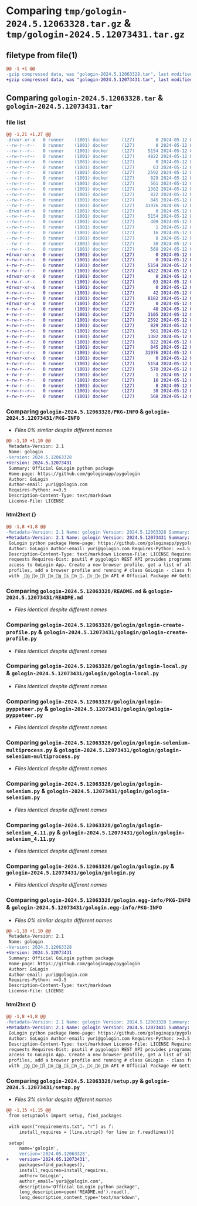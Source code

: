# Comparing `tmp/gologin-2024.5.12063328.tar.gz` & `tmp/gologin-2024.5.12073431.tar.gz`

## filetype from file(1)

```diff
@@ -1 +1 @@
-gzip compressed data, was "gologin-2024.5.12063328.tar", last modified: Sun May 12 06:33:28 2024, max compression
+gzip compressed data, was "gologin-2024.5.12073431.tar", last modified: Sun May 12 07:34:32 2024, max compression
```

## Comparing `gologin-2024.5.12063328.tar` & `gologin-2024.5.12073431.tar`

### file list

```diff
@@ -1,21 +1,27 @@
-drwxr-xr-x   0 runner    (1001) docker     (127)        0 2024-05-12 06:33:28.691938 gologin-2024.5.12063328/
--rw-r--r--   0 runner    (1001) docker     (127)        0 2024-05-12 06:33:19.000000 gologin-2024.5.12063328/LICENSE
--rw-r--r--   0 runner    (1001) docker     (127)     5154 2024-05-12 06:33:28.691938 gologin-2024.5.12063328/PKG-INFO
--rw-r--r--   0 runner    (1001) docker     (127)     4822 2024-05-12 06:33:19.000000 gologin-2024.5.12063328/README.md
-drwxr-xr-x   0 runner    (1001) docker     (127)        0 2024-05-12 06:33:28.687938 gologin-2024.5.12063328/gologin/
--rw-r--r--   0 runner    (1001) docker     (127)       63 2024-05-12 06:33:19.000000 gologin-2024.5.12063328/gologin/__init__.py
--rw-r--r--   0 runner    (1001) docker     (127)     2592 2024-05-12 06:33:19.000000 gologin-2024.5.12063328/gologin/gologin-create-profile.py
--rw-r--r--   0 runner    (1001) docker     (127)      829 2024-05-12 06:33:19.000000 gologin-2024.5.12063328/gologin/gologin-local.py
--rw-r--r--   0 runner    (1001) docker     (127)      561 2024-05-12 06:33:19.000000 gologin-2024.5.12063328/gologin/gologin-pyppeteer.py
--rw-r--r--   0 runner    (1001) docker     (127)     1382 2024-05-12 06:33:19.000000 gologin-2024.5.12063328/gologin/gologin-selenium-multiprocess.py
--rw-r--r--   0 runner    (1001) docker     (127)      822 2024-05-12 06:33:19.000000 gologin-2024.5.12063328/gologin/gologin-selenium.py
--rw-r--r--   0 runner    (1001) docker     (127)      845 2024-05-12 06:33:19.000000 gologin-2024.5.12063328/gologin/gologin-selenium_4.11.py
--rw-r--r--   0 runner    (1001) docker     (127)    31976 2024-05-12 06:33:19.000000 gologin-2024.5.12063328/gologin/gologin.py
-drwxr-xr-x   0 runner    (1001) docker     (127)        0 2024-05-12 06:33:28.691938 gologin-2024.5.12063328/gologin.egg-info/
--rw-r--r--   0 runner    (1001) docker     (127)     5154 2024-05-12 06:33:28.000000 gologin-2024.5.12063328/gologin.egg-info/PKG-INFO
--rw-r--r--   0 runner    (1001) docker     (127)      409 2024-05-12 06:33:28.000000 gologin-2024.5.12063328/gologin.egg-info/SOURCES.txt
--rw-r--r--   0 runner    (1001) docker     (127)        1 2024-05-12 06:33:28.000000 gologin-2024.5.12063328/gologin.egg-info/dependency_links.txt
--rw-r--r--   0 runner    (1001) docker     (127)       16 2024-05-12 06:33:28.000000 gologin-2024.5.12063328/gologin.egg-info/requires.txt
--rw-r--r--   0 runner    (1001) docker     (127)        8 2024-05-12 06:33:28.000000 gologin-2024.5.12063328/gologin.egg-info/top_level.txt
--rw-r--r--   0 runner    (1001) docker     (127)       38 2024-05-12 06:33:28.691938 gologin-2024.5.12063328/setup.cfg
--rw-r--r--   0 runner    (1001) docker     (127)      568 2024-05-12 06:33:28.000000 gologin-2024.5.12063328/setup.py
+drwxr-xr-x   0 runner    (1001) docker     (127)        0 2024-05-12 07:34:32.676649 gologin-2024.5.12073431/
+-rw-r--r--   0 runner    (1001) docker     (127)        0 2024-05-12 07:34:20.000000 gologin-2024.5.12073431/LICENSE
+-rw-r--r--   0 runner    (1001) docker     (127)     5154 2024-05-12 07:34:32.676649 gologin-2024.5.12073431/PKG-INFO
+-rw-r--r--   0 runner    (1001) docker     (127)     4822 2024-05-12 07:34:20.000000 gologin-2024.5.12073431/README.md
+drwxr-xr-x   0 runner    (1001) docker     (127)        0 2024-05-12 07:34:32.672649 gologin-2024.5.12073431/gologin/
+-rw-r--r--   0 runner    (1001) docker     (127)       63 2024-05-12 07:34:20.000000 gologin-2024.5.12073431/gologin/__init__.py
+drwxr-xr-x   0 runner    (1001) docker     (127)        0 2024-05-12 07:34:32.676649 gologin-2024.5.12073431/gologin/cookiesManager/
+-rw-r--r--   0 runner    (1001) docker     (127)       42 2024-05-12 07:34:20.000000 gologin-2024.5.12073431/gologin/cookiesManager/__init__.py
+-rw-r--r--   0 runner    (1001) docker     (127)     8182 2024-05-12 07:34:20.000000 gologin-2024.5.12073431/gologin/cookiesManager/cookiesManager.py
+drwxr-xr-x   0 runner    (1001) docker     (127)        0 2024-05-12 07:34:32.676649 gologin-2024.5.12073431/gologin/extensionsManager/
+-rw-r--r--   0 runner    (1001) docker     (127)       48 2024-05-12 07:34:20.000000 gologin-2024.5.12073431/gologin/extensionsManager/__init__.py
+-rw-r--r--   0 runner    (1001) docker     (127)     3105 2024-05-12 07:34:20.000000 gologin-2024.5.12073431/gologin/extensionsManager/extensionsManager.py
+-rw-r--r--   0 runner    (1001) docker     (127)     2592 2024-05-12 07:34:20.000000 gologin-2024.5.12073431/gologin/gologin-create-profile.py
+-rw-r--r--   0 runner    (1001) docker     (127)      829 2024-05-12 07:34:20.000000 gologin-2024.5.12073431/gologin/gologin-local.py
+-rw-r--r--   0 runner    (1001) docker     (127)      561 2024-05-12 07:34:20.000000 gologin-2024.5.12073431/gologin/gologin-pyppeteer.py
+-rw-r--r--   0 runner    (1001) docker     (127)     1382 2024-05-12 07:34:20.000000 gologin-2024.5.12073431/gologin/gologin-selenium-multiprocess.py
+-rw-r--r--   0 runner    (1001) docker     (127)      822 2024-05-12 07:34:20.000000 gologin-2024.5.12073431/gologin/gologin-selenium.py
+-rw-r--r--   0 runner    (1001) docker     (127)      845 2024-05-12 07:34:20.000000 gologin-2024.5.12073431/gologin/gologin-selenium_4.11.py
+-rw-r--r--   0 runner    (1001) docker     (127)    31976 2024-05-12 07:34:20.000000 gologin-2024.5.12073431/gologin/gologin.py
+drwxr-xr-x   0 runner    (1001) docker     (127)        0 2024-05-12 07:34:32.676649 gologin-2024.5.12073431/gologin.egg-info/
+-rw-r--r--   0 runner    (1001) docker     (127)     5154 2024-05-12 07:34:32.000000 gologin-2024.5.12073431/gologin.egg-info/PKG-INFO
+-rw-r--r--   0 runner    (1001) docker     (127)      570 2024-05-12 07:34:32.000000 gologin-2024.5.12073431/gologin.egg-info/SOURCES.txt
+-rw-r--r--   0 runner    (1001) docker     (127)        1 2024-05-12 07:34:32.000000 gologin-2024.5.12073431/gologin.egg-info/dependency_links.txt
+-rw-r--r--   0 runner    (1001) docker     (127)       16 2024-05-12 07:34:32.000000 gologin-2024.5.12073431/gologin.egg-info/requires.txt
+-rw-r--r--   0 runner    (1001) docker     (127)        8 2024-05-12 07:34:32.000000 gologin-2024.5.12073431/gologin.egg-info/top_level.txt
+-rw-r--r--   0 runner    (1001) docker     (127)       38 2024-05-12 07:34:32.676649 gologin-2024.5.12073431/setup.cfg
+-rw-r--r--   0 runner    (1001) docker     (127)      568 2024-05-12 07:34:32.000000 gologin-2024.5.12073431/setup.py
```

### Comparing `gologin-2024.5.12063328/PKG-INFO` & `gologin-2024.5.12073431/PKG-INFO`

 * *Files 0% similar despite different names*

```diff
@@ -1,10 +1,10 @@
 Metadata-Version: 2.1
 Name: gologin
-Version: 2024.5.12063328
+Version: 2024.5.12073431
 Summary: Official GoLogin python package
 Home-page: https://github.com/gologinapp/pygologin
 Author: GoLogin
 Author-email: yuri@gologin.com
 Requires-Python: >=3.5
 Description-Content-Type: text/markdown
 License-File: LICENSE
```

#### html2text {}

```diff
@@ -1,8 +1,8 @@
-Metadata-Version: 2.1 Name: gologin Version: 2024.5.12063328 Summary: Official
+Metadata-Version: 2.1 Name: gologin Version: 2024.5.12073431 Summary: Official
 GoLogin python package Home-page: https://github.com/gologinapp/pygologin
 Author: GoLogin Author-email: yuri@gologin.com Requires-Python: >=3.5
 Description-Content-Type: text/markdown License-File: LICENSE Requires-Dist:
 requests Requires-Dist: psutil # pygologin REST API provides programmatic
 access to GoLogin App. Create a new browser profile, get a list of all browser
 profiles, add a browser profile and running # class GoLogin - class for working
 with _g_o_l_o_g_i_n_._c_o_m API # Official Package ## Getting Started GoLogin supports
```

### Comparing `gologin-2024.5.12063328/README.md` & `gologin-2024.5.12073431/README.md`

 * *Files identical despite different names*

### Comparing `gologin-2024.5.12063328/gologin/gologin-create-profile.py` & `gologin-2024.5.12073431/gologin/gologin-create-profile.py`

 * *Files identical despite different names*

### Comparing `gologin-2024.5.12063328/gologin/gologin-local.py` & `gologin-2024.5.12073431/gologin/gologin-local.py`

 * *Files identical despite different names*

### Comparing `gologin-2024.5.12063328/gologin/gologin-pyppeteer.py` & `gologin-2024.5.12073431/gologin/gologin-pyppeteer.py`

 * *Files identical despite different names*

### Comparing `gologin-2024.5.12063328/gologin/gologin-selenium-multiprocess.py` & `gologin-2024.5.12073431/gologin/gologin-selenium-multiprocess.py`

 * *Files identical despite different names*

### Comparing `gologin-2024.5.12063328/gologin/gologin-selenium.py` & `gologin-2024.5.12073431/gologin/gologin-selenium.py`

 * *Files identical despite different names*

### Comparing `gologin-2024.5.12063328/gologin/gologin-selenium_4.11.py` & `gologin-2024.5.12073431/gologin/gologin-selenium_4.11.py`

 * *Files identical despite different names*

### Comparing `gologin-2024.5.12063328/gologin/gologin.py` & `gologin-2024.5.12073431/gologin/gologin.py`

 * *Files identical despite different names*

### Comparing `gologin-2024.5.12063328/gologin.egg-info/PKG-INFO` & `gologin-2024.5.12073431/gologin.egg-info/PKG-INFO`

 * *Files 0% similar despite different names*

```diff
@@ -1,10 +1,10 @@
 Metadata-Version: 2.1
 Name: gologin
-Version: 2024.5.12063328
+Version: 2024.5.12073431
 Summary: Official GoLogin python package
 Home-page: https://github.com/gologinapp/pygologin
 Author: GoLogin
 Author-email: yuri@gologin.com
 Requires-Python: >=3.5
 Description-Content-Type: text/markdown
 License-File: LICENSE
```

#### html2text {}

```diff
@@ -1,8 +1,8 @@
-Metadata-Version: 2.1 Name: gologin Version: 2024.5.12063328 Summary: Official
+Metadata-Version: 2.1 Name: gologin Version: 2024.5.12073431 Summary: Official
 GoLogin python package Home-page: https://github.com/gologinapp/pygologin
 Author: GoLogin Author-email: yuri@gologin.com Requires-Python: >=3.5
 Description-Content-Type: text/markdown License-File: LICENSE Requires-Dist:
 requests Requires-Dist: psutil # pygologin REST API provides programmatic
 access to GoLogin App. Create a new browser profile, get a list of all browser
 profiles, add a browser profile and running # class GoLogin - class for working
 with _g_o_l_o_g_i_n_._c_o_m API # Official Package ## Getting Started GoLogin supports
```

### Comparing `gologin-2024.5.12063328/setup.py` & `gologin-2024.5.12073431/setup.py`

 * *Files 3% similar despite different names*

```diff
@@ -1,15 +1,15 @@
 from setuptools import setup, find_packages
 
 with open("requirements.txt", "r") as f:
     install_requires = [line.strip() for line in f.readlines()]
 
 setup(
     name='gologin',
-    version='2024.05.12063328',
+    version='2024.05.12073431',
     packages=find_packages(),
     install_requires=install_requires,
     author='GoLogin',
     author_email='yuri@gologin.com',
     description='Official GoLogin python package',
     long_description=open('README.md').read(),
     long_description_content_type='text/markdown',
```

